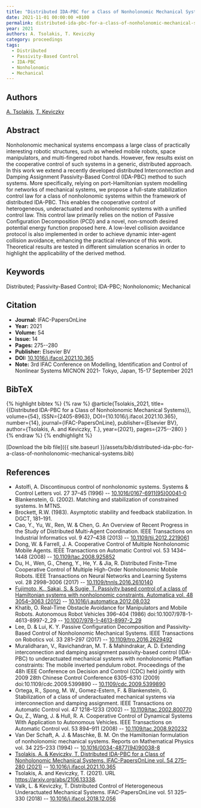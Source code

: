 ```yaml
---
title: "Distributed IDA-PBC for a Class of Nonholonomic Mechanical Systems"
date: 2021-11-01 00:00:00 +0100
permalink: distributed-ida-pbc-for-a-class-of-nonholonomic-mechanical-systems
year: 2021
authors: A. Tsolakis, T. Keviczky
category: proceedings
tags:
  - Distributed
  - Passivity-Based Control
  - IDA-PBC
  - Nonholonomic
  - Mechanical
---
```

 
## Authors
[A. Tsolakis](authors/a-tsolakis), [T. Keviczky](authors/t-keviczky)
 
## Abstract
Nonholonomic mechanical systems encompass a large class of practically interesting robotic structures, such as wheeled mobile robots, space manipulators, and multi-fingered robot hands. However, few results exist on the cooperative control of such systems in a generic, distributed approach. In this work we extend a recently developed distributed Interconnection and Damping Assignment Passivity-Based Control (IDA-PBC) method to such systems. More specifically, relying on port-Hamiltonian system modelling for networks of mechanical systems, we propose a full-state stabilization control law for a class of nonholonomic systems within the framework of distributed IDA-PBC. This enables the cooperative control of heterogeneous, underactuated and nonholonomic systems with a unified control law. This control law primarily relies on the notion of Passive Configuration Decomposition (PCD) and a novel, non-smooth desired potential energy function proposed here. A low-level collision avoidance protocol is also implemented in order to achieve dynamic inter-agent collision avoidance, enhancing the practical relevance of this work. Theoretical results are tested in different simulation scenarios in order to highlight the applicability of the derived method.
 
## Keywords
Distributed; Passivity-Based Control; IDA-PBC; Nonholonomic; Mechanical
 
## Citation
- **Journal:** IFAC-PapersOnLine
- **Year:** 2021
- **Volume:** 54
- **Issue:** 14
- **Pages:** 275--280
- **Publisher:** Elsevier BV
- **DOI:** [10.1016/j.ifacol.2021.10.365](https://doi.org/10.1016/j.ifacol.2021.10.365)
- **Note:** 3rd IFAC Conference on Modelling, Identification and Control of Nonlinear Systems MICNON 2021- Tokyo, Japan, 15-17 September 2021
 
## BibTeX
{% highlight bibtex %}
{% raw %}
@article{Tsolakis_2021,
  title={{Distributed IDA-PBC for a Class of Nonholonomic Mechanical Systems}},
  volume={54},
  ISSN={2405-8963},
  DOI={10.1016/j.ifacol.2021.10.365},
  number={14},
  journal={IFAC-PapersOnLine},
  publisher={Elsevier BV},
  author={Tsolakis, A. and Keviczky, T.},
  year={2021},
  pages={275--280}
}
{% endraw %}
{% endhighlight %}
 
[Download the bib file]({{ site.baseurl }}/assets/bib/distributed-ida-pbc-for-a-class-of-nonholonomic-mechanical-systems.bib)
 
## References
- Astolfi, A. Discontinuous control of nonholonomic systems. Systems &amp; Control Letters vol. 27 37–45 (1996) -- [10.1016/0167-6911(95)00041-0](https://doi.org/10.1016/0167-6911(95)00041-0)
- Blankenstein, G. (2002). Matching and stabilization of constrained systems. In MTNS.
- Brockett, R.W. (1983). Asymptotic stability and feedback stabilization. In DGCT, 181–191.
- Cao, Y., Yu, W., Ren, W. & Chen, G. An Overview of Recent Progress in the Study of Distributed Multi-Agent Coordination. IEEE Transactions on Industrial Informatics vol. 9 427–438 (2013) -- [10.1109/tii.2012.2219061](https://doi.org/10.1109/tii.2012.2219061)
- Dong, W. & Farrell, J. A. Cooperative Control of Multiple Nonholonomic Mobile Agents. IEEE Transactions on Automatic Control vol. 53 1434–1448 (2008) -- [10.1109/tac.2008.925852](https://doi.org/10.1109/tac.2008.925852)
- Du, H., Wen, G., Cheng, Y., He, Y. & Jia, R. Distributed Finite-Time Cooperative Control of Multiple High-Order Nonholonomic Mobile Robots. IEEE Transactions on Neural Networks and Learning Systems vol. 28 2998–3006 (2017) -- [10.1109/tnnls.2016.2610140](https://doi.org/10.1109/tnnls.2016.2610140)
- [Fujimoto, K., Sakai, S. & Sugie, T. Passivity based control of a class of Hamiltonian systems with nonholonomic constraints. Automatica vol. 48 3054–3063 (2012)](passivity-based-control-of-a-class-of-hamiltonian-systems-with-nonholonomic-constraints) -- [10.1016/j.automatica.2012.08.032](https://doi.org/10.1016/j.automatica.2012.08.032)
- Khatib, O. Real-Time Obstacle Avoidance for Manipulators and Mobile Robots. Autonomous Robot Vehicles 396–404 (1986) doi:10.1007/978-1-4613-8997-2_29 -- [10.1007/978-1-4613-8997-2_29](https://doi.org/10.1007/978-1-4613-8997-2_29)
- Lee, D. & Lui, K. Y. Passive Configuration Decomposition and Passivity-Based Control of Nonholonomic Mechanical Systems. IEEE Transactions on Robotics vol. 33 281–297 (2017) -- [10.1109/tro.2016.2629492](https://doi.org/10.1109/tro.2016.2629492)
- Muralidharan, V., Ravichandran, M. T. & Mahindrakar, A. D. Extending interconnection and damping assignment passivity-based control (IDA-PBC) to underactuated mechanical systems with nonholonomic Pfaffian constraints: The mobile inverted pendulum robot. Proceedings of the 48h IEEE Conference on Decision and Control (CDC) held jointly with 2009 28th Chinese Control Conference 6305–6310 (2009) doi:10.1109/cdc.2009.5399890 -- [10.1109/cdc.2009.5399890](https://doi.org/10.1109/cdc.2009.5399890)
- Ortega, R., Spong, M. W., Gomez-Estern, F. & Blankenstein, G. Stabilization of a class of underactuated mechanical systems via interconnection and damping assignment. IEEE Transactions on Automatic Control vol. 47 1218–1233 (2002) -- [10.1109/tac.2002.800770](https://doi.org/10.1109/tac.2002.800770)
- Qu, Z., Wang, J. & Hull, R. A. Cooperative Control of Dynamical Systems With Application to Autonomous Vehicles. IEEE Transactions on Automatic Control vol. 53 894–911 (2008) -- [10.1109/tac.2008.920232](https://doi.org/10.1109/tac.2008.920232)
- Van Der Schaft, A. J. & Maschke, B. M. On the Hamiltonian formulation of nonholonomic mechanical systems. Reports on Mathematical Physics vol. 34 225–233 (1994) -- [10.1016/0034-4877(94)90038-8](https://doi.org/10.1016/0034-4877(94)90038-8)
- [Tsolakis, A. & Keviczky, T. Distributed IDA-PBC for a Class of Nonholonomic Mechanical Systems. IFAC-PapersOnLine vol. 54 275–280 (2021)](distributed-ida-pbc-for-a-class-of-nonholonomic-mechanical-systems) -- [10.1016/j.ifacol.2021.10.365](https://doi.org/10.1016/j.ifacol.2021.10.365)
- Tsolakis, A. and Keviczky, T. (2021). URL https://arxiv.org/abs/2106.13338.
- Valk, L. & Keviczky, T. Distributed Control of Heterogeneous Underactuated Mechanical Systems. IFAC-PapersOnLine vol. 51 325–330 (2018) -- [10.1016/j.ifacol.2018.12.056](https://doi.org/10.1016/j.ifacol.2018.12.056)

